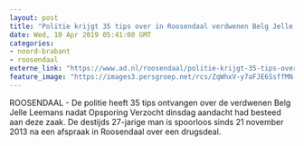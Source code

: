 ```yaml
---
layout: post
title: "Politie krijgt 35 tips over in Roosendaal verdwenen Belg Jelle Leemans"
date: Wed, 10 Apr 2019 05:41:00 GMT
categories: 
- noord-brabant 
- roosendaal 
externe_link: "https://www.ad.nl/roosendaal/politie-krijgt-35-tips-over-in-roosendaal-verdwenen-belg-jelle-leemans~a353bd4f/"
feature_image: "https://images3.persgroep.net/rcs/ZqWhxV-y7aFJE6SsffMN-eY9c04/diocontent/63169148/_fitwidth/400/?appId=21791a8992982cd8da851550a453bd7f&quality=0.7"
---
```


ROOSENDAAL - De politie heeft 35 tips ontvangen over de verdwenen Belg Jelle Leemans nadat Opsporing Verzocht dinsdag aandacht had besteed aan deze zaak. De destijds 27-jarige man is spoorloos sinds 21 november 2013 na een afspraak in Roosendaal over een drugsdeal.

